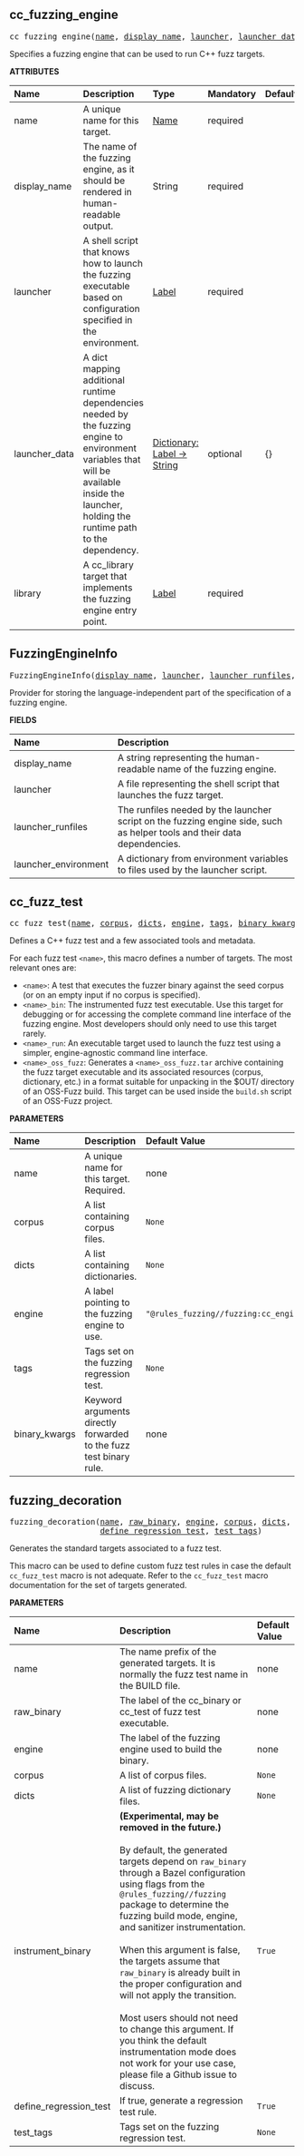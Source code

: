 <!-- Generated with Stardoc: http://skydoc.bazel.build -->

<a id="#cc_fuzzing_engine"></a>

## cc_fuzzing_engine

<pre>
cc_fuzzing_engine(<a href="#cc_fuzzing_engine-name">name</a>, <a href="#cc_fuzzing_engine-display_name">display_name</a>, <a href="#cc_fuzzing_engine-launcher">launcher</a>, <a href="#cc_fuzzing_engine-launcher_data">launcher_data</a>, <a href="#cc_fuzzing_engine-library">library</a>)
</pre>


Specifies a fuzzing engine that can be used to run C++ fuzz targets.


**ATTRIBUTES**


| Name  | Description | Type | Mandatory | Default |
| :------------- | :------------- | :------------- | :------------- | :------------- |
| <a id="cc_fuzzing_engine-name"></a>name |  A unique name for this target.   | <a href="https://bazel.build/docs/build-ref.html#name">Name</a> | required |  |
| <a id="cc_fuzzing_engine-display_name"></a>display_name |  The name of the fuzzing engine, as it should be rendered in human-readable output.   | String | required |  |
| <a id="cc_fuzzing_engine-launcher"></a>launcher |  A shell script that knows how to launch the fuzzing executable based on configuration specified in the environment.   | <a href="https://bazel.build/docs/build-ref.html#labels">Label</a> | required |  |
| <a id="cc_fuzzing_engine-launcher_data"></a>launcher_data |  A dict mapping additional runtime dependencies needed by the fuzzing engine to environment variables that will be available inside the launcher, holding the runtime path to the dependency.   | <a href="https://bazel.build/docs/skylark/lib/dict.html">Dictionary: Label -> String</a> | optional | {} |
| <a id="cc_fuzzing_engine-library"></a>library |  A cc_library target that implements the fuzzing engine entry point.   | <a href="https://bazel.build/docs/build-ref.html#labels">Label</a> | required |  |


<a id="#FuzzingEngineInfo"></a>

## FuzzingEngineInfo

<pre>
FuzzingEngineInfo(<a href="#FuzzingEngineInfo-display_name">display_name</a>, <a href="#FuzzingEngineInfo-launcher">launcher</a>, <a href="#FuzzingEngineInfo-launcher_runfiles">launcher_runfiles</a>, <a href="#FuzzingEngineInfo-launcher_environment">launcher_environment</a>)
</pre>


Provider for storing the language-independent part of the specification of a fuzzing engine.


**FIELDS**


| Name  | Description |
| :------------- | :------------- |
| <a id="FuzzingEngineInfo-display_name"></a>display_name |  A string representing the human-readable name of the fuzzing engine.    |
| <a id="FuzzingEngineInfo-launcher"></a>launcher |  A file representing the shell script that launches the fuzz target.    |
| <a id="FuzzingEngineInfo-launcher_runfiles"></a>launcher_runfiles |  The runfiles needed by the launcher script on the fuzzing engine side, such as helper tools and their data dependencies.    |
| <a id="FuzzingEngineInfo-launcher_environment"></a>launcher_environment |  A dictionary from environment variables to files used by the launcher script.    |


<a id="#cc_fuzz_test"></a>

## cc_fuzz_test

<pre>
cc_fuzz_test(<a href="#cc_fuzz_test-name">name</a>, <a href="#cc_fuzz_test-corpus">corpus</a>, <a href="#cc_fuzz_test-dicts">dicts</a>, <a href="#cc_fuzz_test-engine">engine</a>, <a href="#cc_fuzz_test-tags">tags</a>, <a href="#cc_fuzz_test-binary_kwargs">binary_kwargs</a>)
</pre>

Defines a C++ fuzz test and a few associated tools and metadata.

For each fuzz test `<name>`, this macro defines a number of targets. The
most relevant ones are:

* `<name>`: A test that executes the fuzzer binary against the seed corpus
  (or on an empty input if no corpus is specified).
* `<name>_bin`: The instrumented fuzz test executable. Use this target
  for debugging or for accessing the complete command line interface of the
  fuzzing engine. Most developers should only need to use this target
  rarely.
* `<name>_run`: An executable target used to launch the fuzz test using a
  simpler, engine-agnostic command line interface.
* `<name>_oss_fuzz`: Generates a `<name>_oss_fuzz.tar` archive containing
  the fuzz target executable and its associated resources (corpus,
  dictionary, etc.) in a format suitable for unpacking in the $OUT/
  directory of an OSS-Fuzz build. This target can be used inside the
  `build.sh` script of an OSS-Fuzz project.


**PARAMETERS**


| Name  | Description | Default Value |
| :------------- | :------------- | :------------- |
| <a id="cc_fuzz_test-name"></a>name |  A unique name for this target. Required.   |  none |
| <a id="cc_fuzz_test-corpus"></a>corpus |  A list containing corpus files.   |  <code>None</code> |
| <a id="cc_fuzz_test-dicts"></a>dicts |  A list containing dictionaries.   |  <code>None</code> |
| <a id="cc_fuzz_test-engine"></a>engine |  A label pointing to the fuzzing engine to use.   |  <code>"@rules_fuzzing//fuzzing:cc_engine"</code> |
| <a id="cc_fuzz_test-tags"></a>tags |  Tags set on the fuzzing regression test.   |  <code>None</code> |
| <a id="cc_fuzz_test-binary_kwargs"></a>binary_kwargs |  Keyword arguments directly forwarded to the fuzz test   binary rule.   |  none |


<a id="#fuzzing_decoration"></a>

## fuzzing_decoration

<pre>
fuzzing_decoration(<a href="#fuzzing_decoration-name">name</a>, <a href="#fuzzing_decoration-raw_binary">raw_binary</a>, <a href="#fuzzing_decoration-engine">engine</a>, <a href="#fuzzing_decoration-corpus">corpus</a>, <a href="#fuzzing_decoration-dicts">dicts</a>, <a href="#fuzzing_decoration-instrument_binary">instrument_binary</a>,
                   <a href="#fuzzing_decoration-define_regression_test">define_regression_test</a>, <a href="#fuzzing_decoration-test_tags">test_tags</a>)
</pre>

Generates the standard targets associated to a fuzz test.

This macro can be used to define custom fuzz test rules in case the default
`cc_fuzz_test` macro is not adequate. Refer to the `cc_fuzz_test` macro
documentation for the set of targets generated.


**PARAMETERS**


| Name  | Description | Default Value |
| :------------- | :------------- | :------------- |
| <a id="fuzzing_decoration-name"></a>name |  The name prefix of the generated targets. It is normally the   fuzz test name in the BUILD file.   |  none |
| <a id="fuzzing_decoration-raw_binary"></a>raw_binary |  The label of the cc_binary or cc_test of fuzz test   executable.   |  none |
| <a id="fuzzing_decoration-engine"></a>engine |  The label of the fuzzing engine used to build the binary.   |  none |
| <a id="fuzzing_decoration-corpus"></a>corpus |  A list of corpus files.   |  <code>None</code> |
| <a id="fuzzing_decoration-dicts"></a>dicts |  A list of fuzzing dictionary files.   |  <code>None</code> |
| <a id="fuzzing_decoration-instrument_binary"></a>instrument_binary |  **(Experimental, may be removed in the future.)**<br><br>  By default, the generated targets depend on <code>raw_binary</code> through   a Bazel configuration using flags from the <code>@rules_fuzzing//fuzzing</code>   package to determine the fuzzing build mode, engine, and sanitizer   instrumentation.<br><br>  When this argument is false, the targets assume that <code>raw_binary</code> is   already built in the proper configuration and will not apply the   transition.<br><br>  Most users should not need to change this argument. If you think the   default instrumentation mode does not work for your use case, please   file a Github issue to discuss.   |  <code>True</code> |
| <a id="fuzzing_decoration-define_regression_test"></a>define_regression_test |  If true, generate a regression test rule.   |  <code>True</code> |
| <a id="fuzzing_decoration-test_tags"></a>test_tags |  Tags set on the fuzzing regression test.   |  <code>None</code> |


